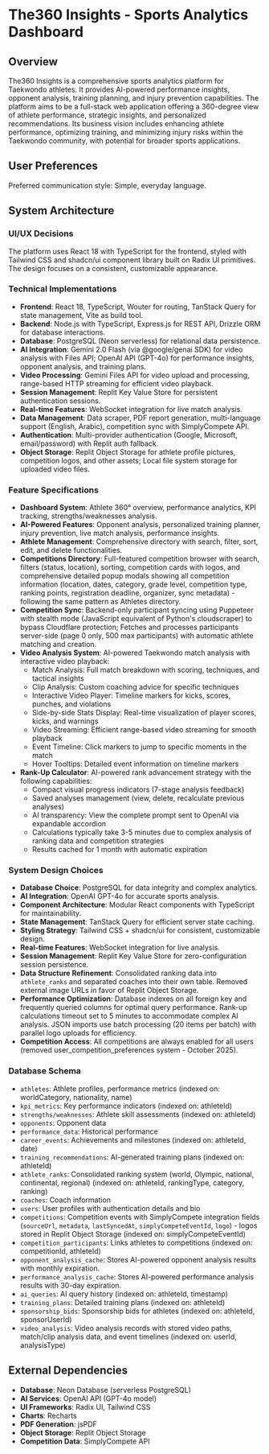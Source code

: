 # The360 Insights - Sports Analytics Dashboard

## Overview
The360 Insights is a comprehensive sports analytics platform for Taekwondo athletes. It provides AI-powered performance insights, opponent analysis, training planning, and injury prevention capabilities. The platform aims to be a full-stack web application offering a 360-degree view of athlete performance, strategic insights, and personalized recommendations. Its business vision includes enhancing athlete performance, optimizing training, and minimizing injury risks within the Taekwondo community, with potential for broader sports applications.

## User Preferences
Preferred communication style: Simple, everyday language.

## System Architecture

### UI/UX Decisions
The platform uses React 18 with TypeScript for the frontend, styled with Tailwind CSS and shadcn/ui component library built on Radix UI primitives. The design focuses on a consistent, customizable appearance.

### Technical Implementations
-   **Frontend**: React 18, TypeScript, Wouter for routing, TanStack Query for state management, Vite as build tool.
-   **Backend**: Node.js with TypeScript, Express.js for REST API, Drizzle ORM for database interactions.
-   **Database**: PostgreSQL (Neon serverless) for relational data persistence.
-   **AI Integration**: Gemini 2.0 Flash (via @google/genai SDK) for video analysis with Files API; OpenAI API (GPT-4o) for performance insights, opponent analysis, and training plans.
-   **Video Processing**: Gemini Files API for video upload and processing, range-based HTTP streaming for efficient video playback.
-   **Session Management**: Replit Key Value Store for persistent authentication sessions.
-   **Real-time Features**: WebSocket integration for live match analysis.
-   **Data Management**: Data scraper, PDF report generation, multi-language support (English, Arabic), competition sync with SimplyCompete API.
-   **Authentication**: Multi-provider authentication (Google, Microsoft, email/password) with Replit auth fallback.
-   **Object Storage**: Replit Object Storage for athlete profile pictures, competition logos, and other assets; Local file system storage for uploaded video files.

### Feature Specifications
-   **Dashboard System**: Athlete 360° overview, performance analytics, KPI tracking, strengths/weaknesses analysis.
-   **AI-Powered Features**: Opponent analysis, personalized training planner, injury prevention, live match analysis, performance insights.
-   **Athlete Management**: Comprehensive directory with search, filter, sort, edit, and delete functionalities.
-   **Competitions Directory**: Full-featured competition browser with search, filters (status, location), sorting, competition cards with logos, and comprehensive detailed popup modals showing all competition information (location, dates, category, grade level, competition type, ranking points, registration deadline, organizer, sync metadata) - following the same pattern as Athletes directory.
-   **Competition Sync**: Backend-only participant syncing using Puppeteer with stealth mode (JavaScript equivalent of Python's cloudscraper) to bypass Cloudflare protection; Fetches and processes participants server-side (page 0 only, 500 max participants) with automatic athlete matching and creation.
-   **Video Analysis System**: AI-powered Taekwondo match analysis with interactive video playback:
    - Match Analysis: Full match breakdown with scoring, techniques, and tactical insights
    - Clip Analysis: Custom coaching advice for specific techniques
    - Interactive Video Player: Timeline markers for kicks, scores, punches, and violations
    - Side-by-side Stats Display: Real-time visualization of player scores, kicks, and warnings
    - Video Streaming: Efficient range-based video streaming for smooth playback
    - Event Timeline: Click markers to jump to specific moments in the match
    - Hover Tooltips: Detailed event information on timeline markers
-   **Rank-Up Calculator**: AI-powered rank advancement strategy with the following capabilities:
    - Compact visual progress indicators (7-stage analysis feedback)
    - Saved analyses management (view, delete, recalculate previous analyses)
    - AI transparency: View the complete prompt sent to OpenAI via expandable accordion
    - Calculations typically take 3-5 minutes due to complex analysis of ranking data and competition strategies
    - Results cached for 1 month with automatic expiration

### System Design Choices
-   **Database Choice**: PostgreSQL for data integrity and complex analytics.
-   **AI Integration**: OpenAI GPT-4o for accurate sports analysis.
-   **Component Architecture**: Modular React components with TypeScript for maintainability.
-   **State Management**: TanStack Query for efficient server state caching.
-   **Styling Strategy**: Tailwind CSS + shadcn/ui for consistent, customizable design.
-   **Real-time Features**: WebSocket integration for live analysis.
-   **Session Management**: Replit Key Value Store for zero-configuration session persistence.
-   **Data Structure Refinement**: Consolidated ranking data into `athlete_ranks` and separated coaches into their own table. Removed external image URLs in favor of Replit Object Storage.
-   **Performance Optimization**: Database indexes on all foreign key and frequently queried columns for optimal query performance. Rank-up calculations timeout set to 5 minutes to accommodate complex AI analysis. JSON imports use batch processing (20 items per batch) with parallel logo uploads for efficiency.
-   **Competition Access**: All competitions are always enabled for all users (removed user_competition_preferences system - October 2025).

### Database Schema
-   `athletes`: Athlete profiles, performance metrics (indexed on: worldCategory, nationality, name)
-   `kpi_metrics`: Key performance indicators (indexed on: athleteId)
-   `strengths/weaknesses`: Athlete skill assessments (indexed on: athleteId)
-   `opponents`: Opponent data
-   `performance_data`: Historical performance
-   `career_events`: Achievements and milestones (indexed on: athleteId, date)
-   `training_recommendations`: AI-generated training plans (indexed on: athleteId)
-   `athlete_ranks`: Consolidated ranking system (world, Olympic, national, continental, regional) (indexed on: athleteId, rankingType, category, ranking)
-   `coaches`: Coach information
-   `users`: User profiles with authentication details and bio
-   `competitions`: Competition events with SimplyCompete integration fields (`sourceUrl`, `metadata`, `lastSyncedAt`, `simplyCompeteEventId`, `logo`) - logos stored in Replit Object Storage (indexed on: simplyCompeteEventId)
-   `competition_participants`: Links athletes to competitions (indexed on: competitionId, athleteId)
-   `opponent_analysis_cache`: Stores AI-powered opponent analysis results with monthly expiration.
-   `performance_analysis_cache`: Stores AI-powered performance analysis results with 30-day expiration.
-   `ai_queries`: AI query history (indexed on: athleteId, timestamp)
-   `training_plans`: Detailed training plans (indexed on: athleteId)
-   `sponsorship_bids`: Sponsorship bids for athletes (indexed on: athleteId, sponsorUserId)
-   `video_analysis`: Video analysis records with stored video paths, match/clip analysis data, and event timelines (indexed on: userId, analysisType)

## External Dependencies

-   **Database**: Neon Database (serverless PostgreSQL)
-   **AI Services**: OpenAI API (GPT-4o model)
-   **UI Frameworks**: Radix UI, Tailwind CSS
-   **Charts**: Recharts
-   **PDF Generation**: jsPDF
-   **Object Storage**: Replit Object Storage
-   **Competition Data**: SimplyCompete API